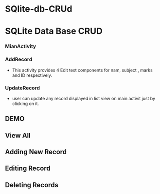 # SQlite-db-CRUd
# SQLite Data Base CRUD 

### MianActivity

### AddRecord
- This activity provides 4 Edit text components for nam, subject , marks and ID respectively. 

### UpdateRecord
- user can update any record displayed in list view on main activit just by clicking on it.

## **DEMO**

## View All

## Adding New Record

## Editing Record

## Deleting Records
